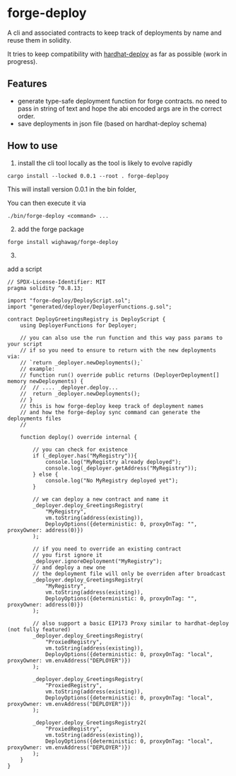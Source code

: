 # forge-deploy

A cli and associated contracts to keep track of deployments by name and reuse them in solidity.

It tries to keep compatibility with [hardhat-deploy](https://github.com/wighawag/hardhat-deploy) as far as possible (work in progress).

## Features
- generate type-safe deployment function for forge contracts. no need to pass in string of text and hope the abi encoded args are in the correct order.
- save deployments in json file (based on hardhat-deploy schema)

## How to use

1. install the cli tool locally as the tool is likely to evolve rapidly
```
cargo install --locked 0.0.1 --root . forge-deplpoy
```

This will install version 0.0.1 in the bin folder,

You can then execute it via 

```
./bin/forge-deploy <command> ...
```


2. add the forge package

`forge install wighawag/forge-deploy`

3.
add a script

```solidity
// SPDX-License-Identifier: MIT
pragma solidity ^0.8.13;

import "forge-deploy/DeployScript.sol";
import "generated/deployer/DeployerFunctions.g.sol";

contract DeployGreetingsRegistry is DeployScript {
    using DeployerFunctions for Deployer;
    
    // you can also use the run function and this way pass params to your script
    // if so you need to ensure to return with the new deployments via:
    // `return _deployer.newDeployments();`
    // example:
    // function run() override public returns (DeployerDeployment[] memory newDeployments) {
    //  // .... _deployer.deploy...
    //  return _deployer.newDeployments();
    // }
    // this is how forge-deploy keep track of deployment names 
    // and how the forge-deploy sync command can generate the deployments files
    //
        
    function deploy() override internal {
    
        // you can check for existence
        if (_deployer.has("MyRegistry")){
            console.log("MyRegistry already deployed");
            console.log(_deployer.getAddress("MyRegistry"));
        } else {
            console.log("No MyRegistry deployed yet");
        }

        // we can deploy a new contract and name it
        _deployer.deploy_GreetingsRegistry(
            "MyRegistry",
            vm.toString(address(existing)),
            DeployOptions({deterministic: 0, proxyOnTag: "", proxyOwner: address(0)})
        );

        // if you need to override an existing contract
        // you first ignore it
        _deployer.ignoreDeployment("MyRegistry");
        // and deploy a new one
        // the deployment file will only be overriden after broadcast
        _deployer.deploy_GreetingsRegistry(
            "MyRegistry",
            vm.toString(address(existing)),
            DeployOptions({deterministic: 0, proxyOnTag: "", proxyOwner: address(0)})
        );

        // also support a basic EIP173 Proxy similar to hardhat-deploy (not fully featured)
        _deployer.deploy_GreetingsRegistry(
            "ProxiedRegistry",
            vm.toString(address(existing)),
            DeployOptions({deterministic: 0, proxyOnTag: "local", proxyOwner: vm.envAddress("DEPLOYER")})
        );

        _deployer.deploy_GreetingsRegistry(
            "ProxiedRegistry",
            vm.toString(address(existing)),
            DeployOptions({deterministic: 0, proxyOnTag: "local", proxyOwner: vm.envAddress("DEPLOYER")})
        );

        _deployer.deploy_GreetingsRegistry2(
            "ProxiedRegistry",
            vm.toString(address(existing)),
            DeployOptions({deterministic: 0, proxyOnTag: "local", proxyOwner: vm.envAddress("DEPLOYER")})
        );
    }
}
```